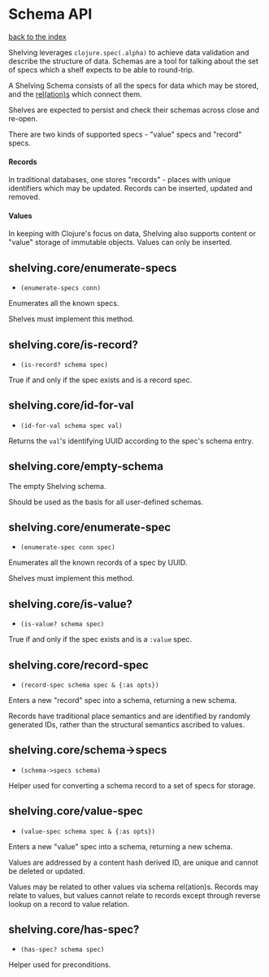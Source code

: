 # Schema API

[back to the index](/README.md#usage)

Shelving leverages `clojure.spec(.alpha)` to achieve data validation and describe the structure of
data. Schemas are a tool for talking about the set of specs which a shelf expects to be able to
round-trip.

A Shelving Schema consists of all the specs for data which may be stored, and the
[rel(ation)s](/doc/rel.md) which connect them.

Shelves are expected to persist and check their schemas across close and re-open.

There are two kinds of supported specs - "value" specs and "record" specs.

#### Records

In traditional databases, one stores "records" - places with unique identifiers which may be
updated. Records can be inserted, updated and removed.

#### Values

In keeping with Clojure's focus on data, Shelving also supports content or "value" storage of
immutable objects. Values can only be inserted.

## shelving.core/enumerate-specs
 - `(enumerate-specs conn)`

Enumerates all the known specs.

Shelves must implement this method.

## shelving.core/is-record?
 - `(is-record? schema spec)`

True if and only if the spec exists and is a record spec.

## shelving.core/id-for-val
 - `(id-for-val schema spec val)`

Returns the `val`'s identifying UUID according to the spec's schema entry.

## shelving.core/empty-schema

The empty Shelving schema.

Should be used as the basis for all user-defined schemas.

## shelving.core/enumerate-spec
 - `(enumerate-spec conn spec)`

Enumerates all the known records of a spec by UUID.

Shelves must implement this method.

## shelving.core/is-value?
 - `(is-value? schema spec)`

True if and only if the spec exists and is a `:value` spec.

## shelving.core/record-spec
 - `(record-spec schema spec & {:as opts})`

Enters a new "record" spec into a schema, returning a new schema.

Records have traditional place semantics and are identified by randomly generated IDs, rather than the structural semantics ascribed to values.

## shelving.core/schema->specs
 - `(schema->specs schema)`

Helper used for converting a schema record to a set of specs for storage.

## shelving.core/value-spec
 - `(value-spec schema spec & {:as opts})`

Enters a new "value" spec into a schema, returning a new schema.

Values are addressed by a content hash derived ID, are unique and cannot be deleted or updated.

Values may be related to other values via schema rel(ation)s. Records may relate to values, but values cannot relate to records except through reverse lookup on a record to value relation.

## shelving.core/has-spec?
 - `(has-spec? schema spec)`

Helper used for preconditions.
